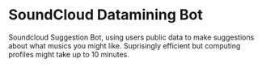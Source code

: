 # SoundCloud Datamining Bot

Soundcloud Suggestion Bot, using users public data to make suggestions about what musics you might like. Suprisingly efficient but computing profiles might take up to 10 minutes.
